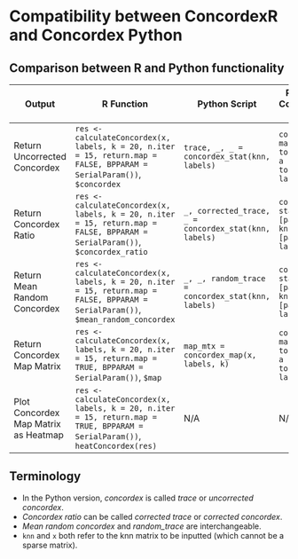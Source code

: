 
# Compatibility between ConcordexR and Concordex Python

## Comparison between R and Python functionality

| Output | R Function | Python Script| Python Command Line |
|--------|------------|--------------|---------------------|
| Return Uncorrected Concordex | `res <- calculateConcordex(x, labels, k = 20, n.iter = 15, return.map = FALSE, BPPARAM = SerialParam())`, `$concordex` | `trace, _, _ = concordex_stat(knn, labels)` | `concordex map [path to knn] -a [path to labels]` |
| Return Concordex Ratio | `res <- calculateConcordex(x, labels, k = 20, n.iter = 15, return.map = FALSE, BPPARAM = SerialParam())`, `$concordex_ratio` | `_, corrected_trace, _ = concordex_stat(knn, labels)`   | `concordex stat [path to knn] -a [path to labels]` | 
| Return Mean Random Concordex | `res <- calculateConcordex(x, labels, k = 20, n.iter = 15, return.map = FALSE, BPPARAM = SerialParam())`, `$mean_random_concordex` | `_, _, random_trace = concordex_stat(knn, labels)`   | `concordex stat [path to knn] -a [path to labels]` | 
| Return Concordex Map Matrix | `res <- calculateConcordex(x, labels, k = 20, n.iter = 15, return.map = TRUE, BPPARAM = SerialParam())`, `$map` | `map_mtx = concordex_map(x, labels, k)` | `concordex map [path to knn] -a [path to labels]` |
| Plot Concordex Map Matrix as Heatmap | `res <- calculateConcordex(x, labels, k = 20, n.iter = 15, return.map = TRUE, BPPARAM = SerialParam())`, `heatConcordex(res)` | N/A | N/A |

## Terminology

- In the Python version, *concordex* is called *trace* or *uncorrected concordex*.
- *Concordex ratio* can be called *corrected trace* or *corrected concordex*.
- *Mean random concordex* and *random_trace* are interchangeable.
- `knn` and `x` both refer to the knn matrix to be inputted (which cannot be a sparse matrix).